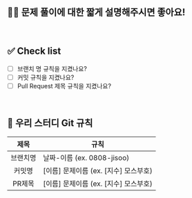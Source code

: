 ## 💁‍♀️ 문제 풀이에 대한 짧게 설명해주시면 좋아요!

<!-- ex. 이렇게 이렇게 접근했어요 -->
<!-- ex. Map을 사용해서 풀었어요 -->
<!-- ex. charAt() 메서드를 이용해서 풀었어요 -->
<!-- ex. while문을 이용해서 풀었어요 -->

<br>

## ✅ Check list

<!-- [ ]를 [x]로 바꾸면 체크가 되어요! -->
<!-- PR을 작성하시고 나서 체크를 누르셔도 체크가 됩니당! -->

- [ ] 브랜치 명 규칙을 지켰나요?
- [ ] 커밋 규칙을 지켰나요?
- [ ] Pull Request 제목 규칙을 지켰나요?

<br>

## 🤝 우리 스터디 Git 규칙

|  제목  | 규칙                        |
|:----:|---------------------------|
| 브랜치명 | 날짜-이름 (ex. 0808-jisoo)    |
| 커밋명  | [이름] 문제이름 (ex. [지수] 모스부호) |
| PR제목 | [이름] 문제이름 (ex. [지수] 모스부호) |
